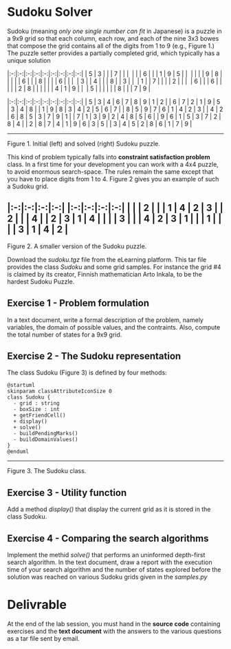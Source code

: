 # Sudoku Solver

Sudoku (meaning *only one single number can fit* in Japanese) is a puzzle in
a 9x9 grid so that each column, each row, and each of the nine 3x3 bowes that
compose the grid contains all of the digits from 1 to 9 (e.g., Figure 1.)
The puzzle setter provides a partially completed grid, which typically has a
unique solution

|:-:|:-:|:-:|:-:|:-:|:-:|:-:|:-:|:-:|
| 5 | 3 |   |   | 7 |   |   |   |   |
| 6 |   |   | 1 | 9 | 5 |   |   |   |
|   | 9 | 8 |   |   |   |   | 6 |   |
| 8 |   |   |   | 6 |   |   |   | 3 |
| 4 |   |   | 8 |   | 3 |   |   | 1 |
| 7 |   |   |   | 2 |   |   |   | 6 |
|   | 6 |   |   |   |   | 2 | 8 |   |
|   |   |   | 4 | 1 | 9 |   |   | 5 |
|   |   |   |   | 8 |   |   | 7 | 9 |

|:-:|:-:|:-:|:-:|:-:|:-:|:-:|:-:|:-:|
| 5 | 3 | 4 | 6 | 7 | 8 | 9 | 1 | 2 |
| 6 | 7 | 2 | 1 | 9 | 5 | 3 | 4 | 8 |
| 1 | 9 | 8 | 3 | 4 | 2 | 5 | 6 | 7 |
| 8 | 5 | 9 | 7 | 6 | 1 | 4 | 2 | 3 |
| 4 | 2 | 6 | 8 | 5 | 3 | 7 | 9 | 1 |
| 7 | 1 | 3 | 9 | 2 | 4 | 8 | 5 | 6 |
| 9 | 6 | 1 | 5 | 3 | 7 | 2 | 8 | 4 |
| 2 | 8 | 7 | 4 | 1 | 9 | 6 | 3 | 5 |
| 3 | 4 | 5 | 2 | 8 | 6 | 1 | 7 | 9 |

---
Figure 1. Initial (left) and solved (right) Sudoku puzzle.

This kind of problem typically falls into **constraint satisfaction problem**
class.
In a first time for your development you can work with a 4x4 puzzle, to avoid
enormous search-space. The rules remain the same except that you have to place
digits from 1 to 4. Figure 2 gives you an example of such a Sudoku grid.

|:-:|:-:|:-:|:-:|  |:-:|:-:|:-:|:-:|
|   |   | 2 |   |  | 1 | 4 | 2 | 3 |
| 2 |   |   | 4 |  | 2 | 3 | 1 | 4 |
|   |   | 3 |   |  | 4 | 2 | 3 | 1 |
|   | 1 |   |   |  | 3 | 1 | 4 | 2 |
---
Figure 2. A smaller version of the Sudoku puzzle.

Download the *sudoku.tgz* file from the eLearning platform. This tar file
provides the class *Sudoku* and some grid samples. For instance the grid #4
is claimed by its creator, Finnish mathematician Arto Inkala, to be the hardest
Sudoku Puzzle.

## Exercise 1 - Problem formulation

In a text document, write a formal description of the problem, namely
variables, the domain of possible values, and the contraints. Also,
compute the total number of states for a 9x9 grid.

## Exercise 2 - The Sudoku representation

The class Sudoku (Figure 3) is defined by four methods:

```plantuml
@startuml
skinparam classAttributeIconSize 0
class Sudoku {
  - grid : string
  - boxSize : int
  + getFriendCell()
  + display()
  + solve()
  - buildPendingMarks()
  - buildDomainValues()
}
@enduml
```
---
Figure 3. The Sudoku class.



## Exercise 3 - Utility function

Add a method *display()* that display the current grid as it is stored in the
class Sudoku.

## Exercise 4 - Comparing the search algorithms

Implement the methid *solve()* that performs an uninformed depth-first search
algorithm. In the text document, draw a report with the execution time of your
search algorithm and the number of states explored before the solution was
reached on various Sudoku grids given in the *samples.py*

# Delivrable

At the end of the lab session, you must hand in the **source code** containing
exercises and the **text document** with the answers to the various questions
as a tar file sent by email.
